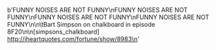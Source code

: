 b'FUNNY NOISES ARE NOT FUNNY\nFUNNY NOISES ARE NOT FUNNY\nFUNNY NOISES ARE NOT FUNNY\nFUNNY NOISES ARE NOT FUNNY\n\n\tBart Simpson on chalkboard in episode 8F20\n\n[simpsons_chalkboard] http://iheartquotes.com/fortune/show/8983\n'